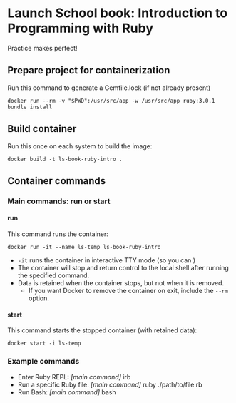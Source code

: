 # Launch School book: Introduction to Programming with Ruby

Practice makes perfect!

## Prepare project for containerization
Run this command to generate a Gemfile.lock (if not already present)

`docker run --rm -v "$PWD":/usr/src/app -w /usr/src/app ruby:3.0.1 bundle install`

## Build container
Run this once on each system to build the image:

`docker build -t ls-book-ruby-intro .`

## Container commands

### Main commands: run or start

#### run
This command runs the container:

`docker run -it --name ls-temp ls-book-ruby-intro`

- `-it` runs the container in interactive TTY mode (so you can )
- The container will stop and return control to the local shell after running the specified command.
- Data is retained when the container stops, but not when it is removed.
  - If you want Docker to remove the container on exit, include the `--rm` option.

#### start
This command starts the stopped container (with retained data):

`docker start -i ls-temp`

### Example commands

- Enter Ruby REPL: *[main command]* irb
- Run a specific Ruby file: *[main command]* ruby ./path/to/file.rb
- Run Bash: *[main command]* bash

